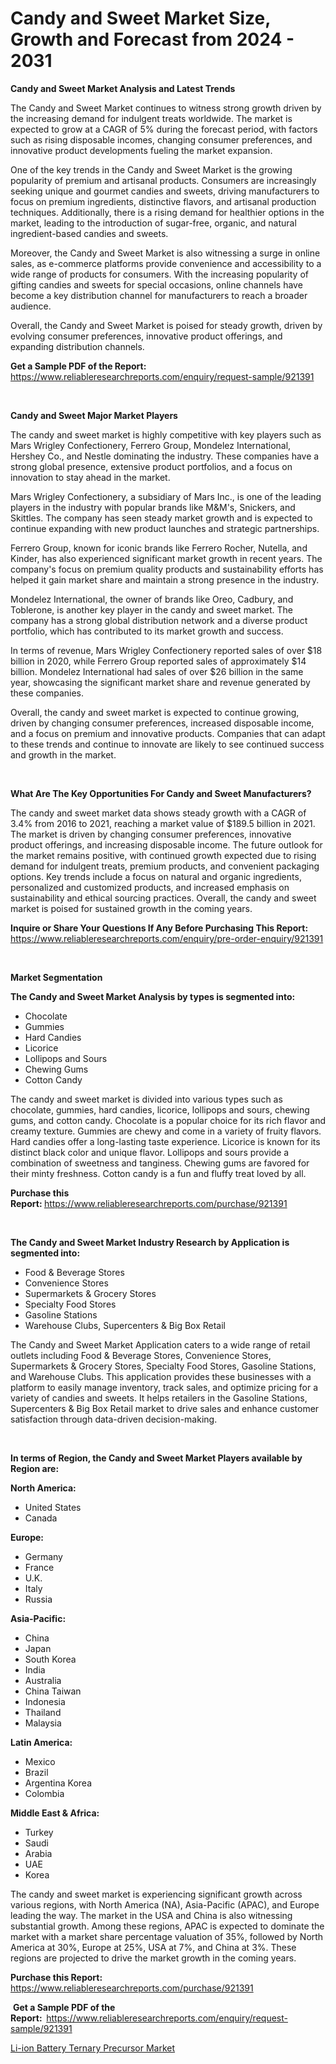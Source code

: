 <p><h1>Candy and Sweet Market Size, Growth and Forecast from 2024 - 2031</h1></p><p><strong>Candy and Sweet Market Analysis and Latest Trends</strong></p>
<p><p>The Candy and Sweet Market continues to witness strong growth driven by the increasing demand for indulgent treats worldwide. The market is expected to grow at a CAGR of 5% during the forecast period, with factors such as rising disposable incomes, changing consumer preferences, and innovative product developments fueling the market expansion.</p><p>One of the key trends in the Candy and Sweet Market is the growing popularity of premium and artisanal products. Consumers are increasingly seeking unique and gourmet candies and sweets, driving manufacturers to focus on premium ingredients, distinctive flavors, and artisanal production techniques. Additionally, there is a rising demand for healthier options in the market, leading to the introduction of sugar-free, organic, and natural ingredient-based candies and sweets.</p><p>Moreover, the Candy and Sweet Market is also witnessing a surge in online sales, as e-commerce platforms provide convenience and accessibility to a wide range of products for consumers. With the increasing popularity of gifting candies and sweets for special occasions, online channels have become a key distribution channel for manufacturers to reach a broader audience.</p><p>Overall, the Candy and Sweet Market is poised for steady growth, driven by evolving consumer preferences, innovative product offerings, and expanding distribution channels.</p></p>
<p><strong>Get a Sample PDF of the Report:&nbsp;</strong> <a href="https://www.reliableresearchreports.com/enquiry/request-sample/921391">https://www.reliableresearchreports.com/enquiry/request-sample/921391</a></p>
<p>&nbsp;</p>
<p><strong>Candy and Sweet Major Market Players</strong></p>
<p><p>The candy and sweet market is highly competitive with key players such as Mars Wrigley Confectionery, Ferrero Group, Mondelez International, Hershey Co., and Nestle dominating the industry. These companies have a strong global presence, extensive product portfolios, and a focus on innovation to stay ahead in the market.</p><p>Mars Wrigley Confectionery, a subsidiary of Mars Inc., is one of the leading players in the industry with popular brands like M&M's, Snickers, and Skittles. The company has seen steady market growth and is expected to continue expanding with new product launches and strategic partnerships.</p><p>Ferrero Group, known for iconic brands like Ferrero Rocher, Nutella, and Kinder, has also experienced significant market growth in recent years. The company's focus on premium quality products and sustainability efforts has helped it gain market share and maintain a strong presence in the industry.</p><p>Mondelez International, the owner of brands like Oreo, Cadbury, and Toblerone, is another key player in the candy and sweet market. The company has a strong global distribution network and a diverse product portfolio, which has contributed to its market growth and success.</p><p>In terms of revenue, Mars Wrigley Confectionery reported sales of over $18 billion in 2020, while Ferrero Group reported sales of approximately $14 billion. Mondelez International had sales of over $26 billion in the same year, showcasing the significant market share and revenue generated by these companies.</p><p>Overall, the candy and sweet market is expected to continue growing, driven by changing consumer preferences, increased disposable income, and a focus on premium and innovative products. Companies that can adapt to these trends and continue to innovate are likely to see continued success and growth in the market.</p></p>
<p>&nbsp;</p>
<p><strong>What Are The Key Opportunities For Candy and Sweet Manufacturers?</strong></p>
<p><p>The candy and sweet market data shows steady growth with a CAGR of 3.4% from 2016 to 2021, reaching a market value of $189.5 billion in 2021. The market is driven by changing consumer preferences, innovative product offerings, and increasing disposable income. The future outlook for the market remains positive, with continued growth expected due to rising demand for indulgent treats, premium products, and convenient packaging options. Key trends include a focus on natural and organic ingredients, personalized and customized products, and increased emphasis on sustainability and ethical sourcing practices. Overall, the candy and sweet market is poised for sustained growth in the coming years.</p></p>
<p><strong>Inquire or Share Your Questions If Any Before Purchasing This Report:</strong> <a href="https://www.reliableresearchreports.com/enquiry/pre-order-enquiry/921391">https://www.reliableresearchreports.com/enquiry/pre-order-enquiry/921391</a></p>
<p>&nbsp;</p>
<p><strong>Market Segmentation</strong></p>
<p><strong>The Candy and Sweet Market Analysis by types is segmented into:</strong></p>
<p><ul><li>Chocolate</li><li>Gummies</li><li>Hard Candies</li><li>Licorice</li><li>Lollipops and Sours</li><li>Chewing Gums</li><li>Cotton Candy</li></ul></p>
<p><p>The candy and sweet market is divided into various types such as chocolate, gummies, hard candies, licorice, lollipops and sours, chewing gums, and cotton candy. Chocolate is a popular choice for its rich flavor and creamy texture. Gummies are chewy and come in a variety of fruity flavors. Hard candies offer a long-lasting taste experience. Licorice is known for its distinct black color and unique flavor. Lollipops and sours provide a combination of sweetness and tanginess. Chewing gums are favored for their minty freshness. Cotton candy is a fun and fluffy treat loved by all.</p></p>
<p><strong>Purchase this Report:&nbsp;</strong><a href="https://www.reliableresearchreports.com/purchase/921391">https://www.reliableresearchreports.com/purchase/921391</a></p>
<p>&nbsp;</p>
<p><strong>The Candy and Sweet Market Industry Research by Application is segmented into:</strong></p>
<p><ul><li>Food & Beverage Stores</li><li>Convenience Stores</li><li>Supermarkets & Grocery Stores</li><li>Specialty Food Stores</li><li>Gasoline Stations</li><li>Warehouse Clubs, Supercenters & Big Box Retail</li></ul></p>
<p><p>The Candy and Sweet Market Application caters to a wide range of retail outlets including Food & Beverage Stores, Convenience Stores, Supermarkets & Grocery Stores, Specialty Food Stores, Gasoline Stations, and Warehouse Clubs. This application provides these businesses with a platform to easily manage inventory, track sales, and optimize pricing for a variety of candies and sweets. It helps retailers in the Gasoline Stations, Supercenters & Big Box Retail market to drive sales and enhance customer satisfaction through data-driven decision-making.</p></p>
<p>&nbsp;</p>
<p><strong>In terms of Region, the Candy and Sweet Market Players available by Region are:</strong></p>
<p>
    <p> <strong> North America: </strong>
        <ul>
            <li>United States</li>
            <li>Canada</li>
        </ul>
        </p> 
    <p> <strong> Europe: </strong>
        <ul>
            <li>Germany</li>
            <li>France</li>
            <li>U.K.</li>
            <li>Italy</li>
            <li>Russia</li>
        </ul>
        </p> 
    <p> <strong> Asia-Pacific: </strong>
        <ul>
            <li>China</li>
            <li>Japan</li>
            <li>South Korea</li>
            <li>India</li>
            <li>Australia</li>
            <li>China Taiwan</li>
            <li>Indonesia</li>
            <li>Thailand</li>
            <li>Malaysia</li>
        </ul>
        </p> 
    <p> <strong> Latin America: </strong>
        <ul>
            <li>Mexico</li>
            <li>Brazil</li>
            <li>Argentina Korea</li>
            <li>Colombia</li>
        </ul>
        </p> 
    <p> <strong> Middle East & Africa: </strong>
        <ul>
            <li>Turkey</li>
            <li>Saudi</li>
            <li>Arabia</li>
            <li>UAE</li>
            <li>Korea</li>
        </ul>
    </p>
    </p>
<p><p>The candy and sweet market is experiencing significant growth across various regions, with North America (NA), Asia-Pacific (APAC), and Europe leading the way. The market in the USA and China is also witnessing substantial growth. Among these regions, APAC is expected to dominate the market with a market share percentage valuation of 35%, followed by North America at 30%, Europe at 25%, USA at 7%, and China at 3%. These regions are projected to drive the market growth in the coming years.</p></p>
<p><strong>Purchase this Report: </strong><a href="https://www.reliableresearchreports.com/purchase/921391">https://www.reliableresearchreports.com/purchase/921391</a></p>
<p>&nbsp;<strong>Get a Sample PDF of the Report:&nbsp;&nbsp;</strong><a href="https://www.reliableresearchreports.com/enquiry/request-sample/921391">https://www.reliableresearchreports.com/enquiry/request-sample/921391</a></p>
<p><strong></strong></p>
<p><p><a href="https://github.com/FassouRP/Market-Research-Report-List-4/blob/main/li-ion-battery-ternary-precursor-market.md">Li-ion Battery Ternary Precursor Market</a></p></p>